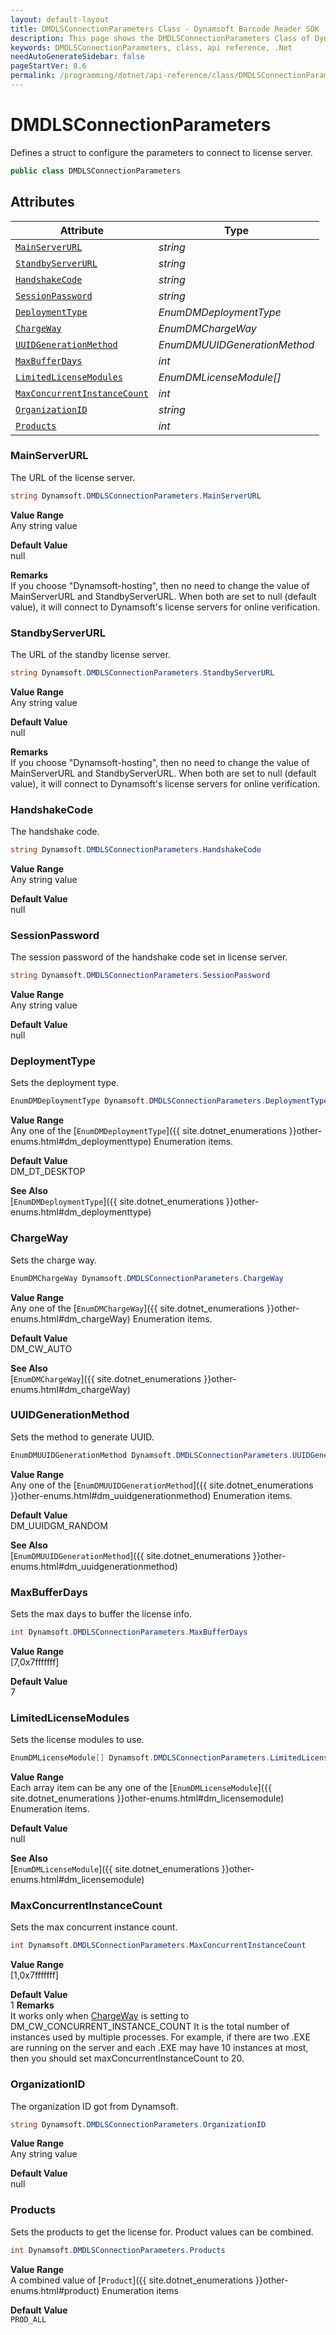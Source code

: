 ```yaml
---
layout: default-layout
title: DMDLSConnectionParameters Class - Dynamsoft Barcode Reader SDK .NET Edition API Reference
description: This page shows the DMDLSConnectionParameters Class of Dynamsoft Barcode Reader SDK .NET Edition.
keywords: DMDLSConnectionParameters, class, api reference, .Net
needAutoGenerateSidebar: false
pageStartVer: 8.6
permalink: /programming/dotnet/api-reference/class/DMDLSConnectionParameters.html
---
```



# DMDLSConnectionParameters
Defines a struct to configure the parameters to connect to license server.  

```csharp
public class DMDLSConnectionParameters
```  


## Attributes
    
| Attribute | Type |
|---------- | ---- |
| [`MainServerURL`](#mainserverurl) | *string* |
| [`StandbyServerURL`](#standbyserverurl) | *string* |
| [`HandshakeCode`](#handshakecode) | *string* |
| [`SessionPassword`](#sessionpassword) | *string* |
| [`DeploymentType`](#deploymenttype) | *EnumDMDeploymentType* |
| [`ChargeWay`](#chargeway) | *EnumDMChargeWay* |
| [`UUIDGenerationMethod`](#uuidgenerationmethod) | *EnumDMUUIDGenerationMethod* |
| [`MaxBufferDays`](#maxbufferdays) | *int* |
| [`LimitedLicenseModules`](#limitedlicensemodules) | *EnumDMLicenseModule[]* |
| [`MaxConcurrentInstanceCount`](#maxconcurrentinstancecount) | *int* |
| [`OrganizationID`](#organizationid) | *string* |
| [`Products`](#products) | *int* |


### MainServerURL

The URL of the license server.

```csharp
string Dynamsoft.DMDLSConnectionParameters.MainServerURL
```

**Value Range**     
    Any string value   
      
**Default Value**     
    null
    
**Remarks**      
    If you choose "Dynamsoft-hosting", then no need to change the value of MainServerURL and StandbyServerURL. When both are set to null (default value), it will connect to Dynamsoft's license servers for online verification.


### StandbyServerURL

The URL of the standby license server.

```csharp
string Dynamsoft.DMDLSConnectionParameters.StandbyServerURL
```

**Value Range**     
    Any string value   
      
**Default Value**     
    null
    
**Remarks**      
    If you choose "Dynamsoft-hosting", then no need to change the value of MainServerURL and StandbyServerURL. When both are set to null (default value), it will connect to Dynamsoft's license servers for online verification.


### HandshakeCode

The handshake code.

```csharp
string Dynamsoft.DMDLSConnectionParameters.HandshakeCode
```

**Value Range**     
    Any string value   
      
**Default Value**     
    null

### SessionPassword

The session password of the handshake code set in license server.

```csharp
string Dynamsoft.DMDLSConnectionParameters.SessionPassword
```

**Value Range**     
    Any string value   
      
**Default Value**     
    null


### DeploymentType

Sets the deployment type.

```csharp
EnumDMDeploymentType Dynamsoft.DMDLSConnectionParameters.DeploymentType
```

**Value Range**     
    Any one of the [`EnumDMDeploymentType`]({{ site.dotnet_enumerations }}other-enums.html#dm_deploymenttype) Enumeration items.   
      
**Default Value**     
    DM_DT_DESKTOP   
    
**See Also**      
    [`EnumDMDeploymentType`]({{ site.dotnet_enumerations }}other-enums.html#dm_deploymenttype)    

### ChargeWay

Sets the charge way.

```csharp
EnumDMChargeWay Dynamsoft.DMDLSConnectionParameters.ChargeWay
```

**Value Range**     
    Any one of the [`EnumDMChargeWay`]({{ site.dotnet_enumerations }}other-enums.html#dm_chargeWay) Enumeration items.   
      
**Default Value**     
    DM_CW_AUTO   
    
**See Also**      
    [`EnumDMChargeWay`]({{ site.dotnet_enumerations }}other-enums.html#dm_chargeWay)    


### UUIDGenerationMethod

Sets the method to generate UUID.

```csharp
EnumDMUUIDGenerationMethod Dynamsoft.DMDLSConnectionParameters.UUIDGenerationMethod
```

**Value Range**     
    Any one of the [`EnumDMUUIDGenerationMethod`]({{ site.dotnet_enumerations }}other-enums.html#dm_uuidgenerationmethod) Enumeration items.   
      
**Default Value**     
    DM_UUIDGM_RANDOM   
    
**See Also**      
    [`EnumDMUUIDGenerationMethod`]({{ site.dotnet_enumerations }}other-enums.html#dm_uuidgenerationmethod)    

### MaxBufferDays

Sets the max days to buffer the license info.

```csharp
int Dynamsoft.DMDLSConnectionParameters.MaxBufferDays
```

**Value Range**     
    [7,0x7fffffff]  
      
**Default Value**     
    7  
    

### LimitedLicenseModules

Sets the license modules to use.

```csharp
EnumDMLicenseModule[] Dynamsoft.DMDLSConnectionParameters.LimitedLicenseModules
```

**Value Range**     
    Each array item can be any one of the [`EnumDMLicenseModule`]({{ site.dotnet_enumerations }}other-enums.html#dm_licensemodule) Enumeration items.   
      
**Default Value**     
    null   
    
**See Also**      
    [`EnumDMLicenseModule`]({{ site.dotnet_enumerations }}other-enums.html#dm_licensemodule)    


### MaxConcurrentInstanceCount
Sets the max concurrent instance count.
```csharp
int Dynamsoft.DMDLSConnectionParameters.MaxConcurrentInstanceCount
```
**Value Range**     
    [1,0x7fffffff]   
      
**Default Value**     
    1
**Remarks**       
    It works only when [ChargeWay](#chargeway) is setting to DM_CW_CONCURRENT_INSTANCE_COUNT
    It is the total number of instances used by multiple processes. For example, if there are two .EXE are running on the server and each .EXE may have 10 instances at most, then you should set maxConcurrentInstanceCount to 20.


### OrganizationID
The organization ID got from Dynamsoft.

```csharp
string Dynamsoft.DMDLSConnectionParameters.OrganizationID
```

**Value Range**     
    Any string value   
      
**Default Value**     
    null


### Products
Sets the products to get the license for. Product values can be combined.
```csharp
int Dynamsoft.DMDLSConnectionParameters.Products
```
**Value Range**     
    A combined value of [`Product`]({{ site.dotnet_enumerations }}other-enums.html#product) Enumeration items
      
**Default Value**     
    `PROD_ALL`
